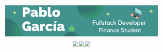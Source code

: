 ![](/readmeBanner.png)

<div align="center">
    <a href="mailto:pgarciag566@gmail.com">
      <img src="https://img.shields.io/badge/Gmail-Pgarciag566@gmail.com-informational?style=for-the-badge&logo=microsoft&logoColor=white&color=0078d4">
    </a>
    <a href="https://www.linkedin.com/in/pablo-garc%C3%ADa-08842621b/">
      <img src="https://img.shields.io/badge/LinkedIn-Profile-informational?style=for-the-badge&logo=linkedin&logoColor=white&color=0a66c2">
    </a>
    <a href="https://twitter.com/pablogarcia5667">
      <img src="https://img.shields.io/badge/Twitter-Profile-informational?style=for-the-badge&logo=twitter&logoColor=white&color=0C9EF7">
    </a>
    <!--
    <a href="https://richardguarnieri.github.io/assets/Richard_Guarnieri_Resume.pdf">
      <img src="https://img.shields.io/badge/Download%20Resume-Here%20%E2%86%92-gray.svg?colorA=DF5E66&colorB=D91A26&style=for-the-badge">
    </a>
    -->
</div>

<!--
**Pablogarciag02/Pablogarciag02** is a ✨ _special_ ✨ repository because its `README.md` (this file) appears on your GitHub profile.

Here are some ideas to get you started:

- 🔭 I’m currently working on ...
- 🌱 I’m currently learning ...
- 👯 I’m looking to collaborate on ...
- 🤔 I’m looking for help with ...
- 💬 Ask me about ...
- 📫 How to reach me: ...
- 😄 Pronouns: ...
- ⚡ Fun fact: ...
-->
